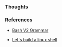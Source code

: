 ### Thoughts

### References

-   [Bash V2 Grammar](https://cmdse.github.io/pages/appendix/bash-grammar.html)

-   [Let's build a linux shell](https://medium.com/@mohammedisam2000/lets-build-a-linux-shell-part-i-954c95911501)
